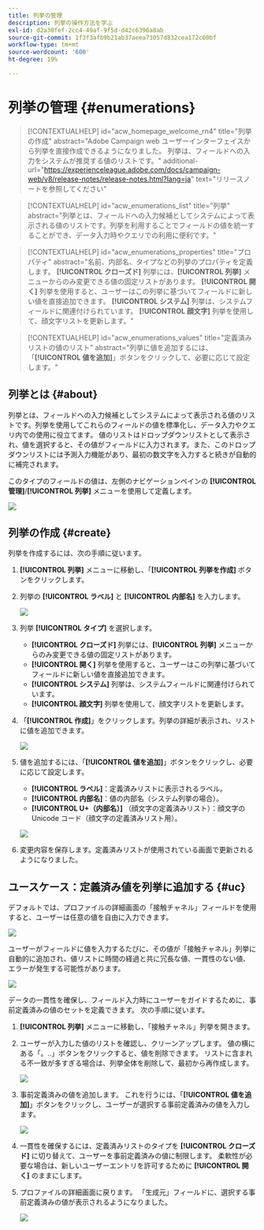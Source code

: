 ```yaml
---
title: 列挙の管理
description: 列挙の操作方法を学ぶ
exl-id: d2a30fef-2cc4-49af-9f5d-d42c6396a8ab
source-git-commit: 1f3f3afb9b21ab37aeea73057d832cea172c00bf
workflow-type: tm+mt
source-wordcount: '600'
ht-degree: 19%

---
```


# 列挙の管理 {#enumerations}

>[!CONTEXTUALHELP]
>id="acw_homepage_welcome_rn4"
>title="列挙の作成"
>abstract="Adobe Campaign web ユーザーインターフェイスから列挙を直接作成できるようになりました。 列挙は、フィールドへの入力をシステムが推奨する値のリストです。"
>additional-url="https://experienceleague.adobe.com/docs/campaign-web/v8/release-notes/release-notes.html?lang=ja" text="リリースノートを参照してください"


>[!CONTEXTUALHELP]
>id="acw_enumerations_list"
>title="列挙"
>abstract="列挙とは、フィールドへの入力候補としてシステムによって表示される値のリストです。列挙を利用することでフィールドの値を統一することができ、データ入力時やクエリでの利用に便利です。"

>[!CONTEXTUALHELP]
>id="acw_enumerations_properties"
>title="プロパティ"
>abstract="名前、内部名、タイプなどの列挙のプロパティを定義します。 **[!UICONTROL クローズド]** 列挙には、**[!UICONTROL 列挙]** メニューからのみ変更できる値の固定リストがあります。 **[!UICONTROL 開く]** 列挙を使用すると、ユーザーはこの列挙に基づいてフィールドに新しい値を直接追加できます。 **[!UICONTROL システム]** 列挙は、システムフィールドに関連付けられています。 **[!UICONTROL 顔文字]** 列挙を使用して、顔文字リストを更新します。"

>[!CONTEXTUALHELP]
>id="acw_enumerations_values"
>title="定義済みリストの値のリスト"
>abstract="列挙に値を追加するには、「**[!UICONTROL 値を追加]**」ボタンをクリックして、必要に応じて設定します。"

## 列挙とは {#about}

列挙とは、フィールドへの入力候補としてシステムによって表示される値のリストです。列挙を使用してこれらのフィールドの値を標準化し、データ入力やクエリ内での使用に役立てます。 値のリストはドロップダウンリストとして表示され、値を選択すると、その値がフィールドに入力されます。また、このドロップダウンリストには予測入力機能があり、最初の数文字を入力すると続きが自動的に補完されます。

このタイプのフィールドの値は、左側のナビゲーションペインの **[!UICONTROL 管理]**/**[!UICONTROL 列挙]** メニューを使用して定義します。

![](assets/enumeration-list.png)

## 列挙の作成 {#create}

列挙を作成するには、次の手順に従います。

1. **[!UICONTROL 列挙]** メニューに移動し、「**[!UICONTROL 列挙を作成]** ボタンをクリックします。

1. 列挙の **[!UICONTROL ラベル]** と **[!UICONTROL 内部名]** を入力します。

   ![](assets/enumeration-create.png)

1. 列挙 **[!UICONTROL タイプ]** を選択します。

   * **[!UICONTROL クローズド]** 列挙には、**[!UICONTROL 列挙]** メニューからのみ変更できる値の固定リストがあります。
   * **[!UICONTROL 開く]** 列挙を使用すると、ユーザーはこの列挙に基づいてフィールドに新しい値を直接追加できます。
   * **[!UICONTROL システム]** 列挙は、システムフィールドに関連付けられています。
   * **[!UICONTROL 顔文字]** 列挙を使用して、顔文字リストを更新します。

1. 「**[!UICONTROL 作成]**」をクリックします。列挙の詳細が表示され、リストに値を追加できます。

   ![](assets/enumeration-details.png)

1. 値を追加するには、「**[!UICONTROL 値を追加]**」ボタンをクリックし、必要に応じて設定します。

   * **[!UICONTROL ラベル]**：定義済みリストに表示されるラベル。
   * **[!UICONTROL 内部名]**：値の内部名（システム列挙の場合）。
   * **[!UICONTROL U+（内部名）]** （顔文字の定義済みリスト）：顔文字の Unicode コード（顔文字の定義済みリスト用）。

   ![](assets/enumeration-emoticon.png)

1. 変更内容を保存します。定義済みリストが使用されている画面で更新されるようになりました。

## ユースケース：定義済み値を列挙に追加する {#uc}

デフォルトでは、プロファイルの詳細画面の「接触チャネル」フィールドを使用すると、ユーザーは任意の値を自由に入力できます。

![](assets/enumeration-uc-profile.png)

ユーザーがフィールドに値を入力するたびに、その値が「接触チャネル」列挙に自動的に追加され、値リストに時間の経過と共に冗長な値、一貫性のない値、エラーが発生する可能性があります。

![](assets/enumeration-uc-choice.png)

データの一貫性を確保し、フィールド入力時にユーザーをガイドするために、事前定義済みの値のセットを定義できます。 次の手順に従います。

1. **[!UICONTROL 列挙]** メニューに移動し、「接触チャネル」列挙を開きます。

2. ユーザーが入力した値のリストを確認し、クリーンアップします。 値の横にある「。..」ボタンをクリックすると、値を削除できます。 リストに含まれる不一致が多すぎる場合は、列挙全体を削除して、最初から再作成します。

   ![](assets/enumeration-uc-clean.png)

3. 事前定義済みの値を追加します。 これを行うには、「**[!UICONTROL 値を追加]**」ボタンをクリックし、ユーザーが選択する事前定義済みの値を入力します。

   ![](assets/enumeration-uc-create.png)

4. 一貫性を確保するには、定義済みリストのタイプを **[!UICONTROL クローズド]** に切り替えて、ユーザーを事前定義済みの値に制限します。
柔軟性が必要な場合は、新しいユーザーエントリを許可するために **[!UICONTROL 開く]** のままにします。

5. プロファイルの詳細画面に戻ります。 「生成元」フィールドに、選択する事前定義済みの値が表示されるようになりました。

   ![](assets/enumeration-uc-populated.png)
